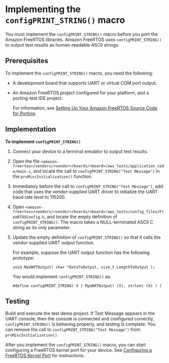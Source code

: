 # Implementing the `configPRINT_STRING()` macro<a name="afr-porting-config"></a>

You must implement the `configPRINT_STRING()` macro before you port the Amazon FreeRTOS libraries\. Amazon FreeRTOS uses `configPRINT_STRING()` to output test results as human\-readable ASCII strings\.

## Prerequisites<a name="porting-prereqs-config"></a>

To implement the `configPRINT_STRING()` macro, you need the following:
+ A development board that supports UART or virtual COM port output\.
+ An Amazon FreeRTOS project configured for your platform, and a porting\-test IDE project\.

  For information, see [Setting Up Your Amazon FreeRTOS Source Code for Porting](porting-set-up-project.md)\.

## Implementation<a name="porting-steps-config"></a>

**To implement `configPRINT_STRING()`**

1. Connect your device to a terminal emulator to output test results\.

1. Open the file `<amazon-freertos>/vendors/<vendor>/boards/<board>/aws_tests/application_code/main.c`, and locate the call to `configPRINT_STRING("Test Message")` in the `prvMiscInitialization()` function\.

1. Immediately before the call to `configPRINT_STRING("Test Message")`, add code that uses the vendor\-supplied UART driver to initialize the UART baud rate level to 115200\.

1. Open `<amazon-freertos>/vendors/<vendor>/boards/<board>/aws_tests/config_files/FreeRTOSConfig.h`, and locate the empty definition of `configPRINT_STRING()`\. The macro takes a NULL\-terminated ASCII C string as its only parameter\.

1. Update the empty definition of `configPRINT_STRING()` so that it calls the vendor\-supplied UART output function\.

   For example, suppose the UART output function has the following prototype:

   ```
   void MyUARTOutput( char *DataToOutput, size_t LengthToOutput );
   ```

   You would implement `configPRINT_STRING()` as:

   ```
   #define configPRINT_STRING( X ) MyUARTOutput( (X), strlen( (X) ) )
   ```

## Testing<a name="porting-testing-config"></a>

Build and execute the test demo project\. If Test Message appears in the UART console, then the console is connected and configured correctly, `configPRINT_STRING()` is behaving properly, and testing is complete\. You can remove the call to `configPRINT_STRING("Test Message")` from `prvMiscInitialization()`\.

After you implement the `configPRINT_STRING()` macro, you can start configuring a FreeRTOS kernel port for your device\. See [Configuring a FreeRTOS Kernel Port](afr-porting-kernel.md) for instructions\.